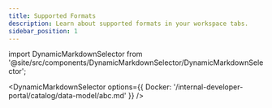 ```yaml
---
title: Supported Formats
description: Learn about supported formats in your workspace tabs. 
sidebar_position: 1
---
```


import DynamicMarkdownSelector from '@site/src/components/DynamicMarkdownSelector/DynamicMarkdownSelector';

<DynamicMarkdownSelector
  options={{
    Docker: '/internal-developer-portal/catalog/data-model/abc.md'
  }}
/>